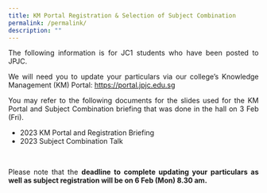 ```yaml
---
title: KM Portal Registration & Selection of Subject Combination
permalink: /permalink/
description: ""
---
```

<div align=justify>

<p>The following information is for JC1 students who have been posted to JPJC.

We will need you to update your particulars via our college’s Knowledge Management (KM) Portal: <a href="https://portal.jpjc.edu.sg">https://portal.jpjc.edu.sg</a></p>

<p>You may refer to the following documents for the slides used for the KM Portal and Subject Combination briefing that was done in the hall on 3 Feb (Fri).</p>

<p><ul><li>2023 KM Portal and Registration Briefing</li>
	<li>2023 Subject Combination Talk</li></ul></p>
	    
<p>Please note that the <b>deadline to complete updating your particulars as well as subject registration will be on 6 Feb (Mon) 8.30 am.</b>	</p>
</div>	
